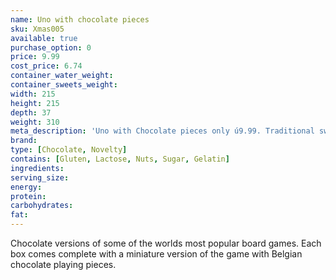 ```yaml
---
name: Uno with chocolate pieces
sku: Xmas005
available: true
purchase_option: 0
price: 9.99
cost_price: 6.74
container_water_weight: 
container_sweets_weight: 
width: 215
height: 215
depth: 37
weight: 310
meta_description: 'Uno with Chocolate pieces only ú9.99. Traditional sweets and more at Humbugs Confectionery Store. Specialists in satisfying your sweet tooth!'
brand: 
type: [Chocolate, Novelty]
contains: [Gluten, Lactose, Nuts, Sugar, Gelatin]
ingredients: 
serving_size: 
energy: 
protein: 
carbohydrates: 
fat: 
---
```

Chocolate versions of some of the worlds most popular board games. Each box comes complete with a miniature version of the game with Belgian chocolate playing pieces. 